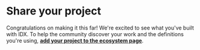 # Share your project

Congratulations on making it this far! We're excited to see what you've built with IDX. To help the community discover your work and the definitions you're using, **[add your project to the ecosystem page]()**.
